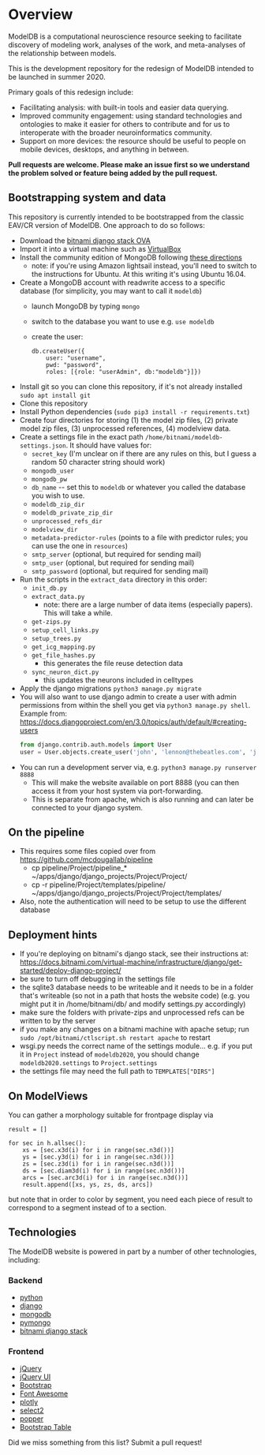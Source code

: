 # Overview

ModelDB is a computational neuroscience resource seeking to facilitate discovery of modeling work, analyses of the work, and meta-analyses of the relationship between models.

This is the development repository for the redesign of ModelDB intended to be launched in summer 2020.

Primary goals of this redesign include:

- Facilitating analysis: with built-in tools and easier data querying.
- Improved community engagement: using standard technologies and ontologies to make it easier for others to contribute and for us to interoperate with the broader neuroinformatics community.
- Support on more devices: the resource should be useful to people on mobile devices, desktops, and anything in between.

**Pull requests are welcome. Please make an issue first so we understand the problem solved or feature being added by the pull request.**

## Bootstrapping system and data
This repository is currently intended to be bootstrapped from the classic EAV/CR version of ModelDB. One approach to do so follows:

- Download the [bitnami django stack OVA][1]
- Import it into a virtual machine such as [VirtualBox][2]
- Install the community edition of MongoDB following [these directions][3]
  - note: if you're using Amazon lightsail instead, you'll need to switch to the instructions for Ubuntu. At this writing it's using Ubuntu 16.04.
- Create a MongoDB account with readwrite access to a specific database (for simplicity, you may want to call it `modeldb`)
  - launch MongoDB by typing `mongo`
  - switch to the database you want to use e.g. `use modeldb`
  - create the user:
  
        db.createUser({
            user: "username",
            pwd: "password",
            roles: [{role: "userAdmin", db:"modeldb"}]})
            
- Install git so you can clone this repository, if it's not already installed `sudo apt install git`
- Clone this repository
- Install Python dependencies (`sudo pip3 install -r requirements.txt`)
- Create four directories for storing (1) the model zip files, (2) private model zip files, (3) unprocessed references, (4) modelview data.
- Create a settings file in the exact path `/home/bitnami/modeldb-settings.json`. It should have values for:
  - `secret_key` (I'm unclear on if there are any rules on this, but I guess a random 50 character string should work)
  - `mongodb_user`
  - `mongodb_pw`
  - `db_name` -- set this to `modeldb` or whatever you called the database you wish to use.
  - `modeldb_zip_dir` 
  - `modeldb_private_zip_dir`
  - `unprocessed_refs_dir`
  - `modelview_dir`
  - `metadata-predictor-rules` (points to a file with predictor rules; you can use the one in `resources`)
  - `smtp_server` (optional, but required for sending mail)
  - `smtp_user` (optional, but required for sending mail)
  - `smtp_password` (optional, but required for sending mail)
- Run the scripts in the `extract_data` directory in this order:
  - `init_db.py`
  - `extract_data.py`
    - note: there are a large number of data items (especially papers). This will take a while.
  - `get-zips.py`
  - `setup_cell_links.py`
  - `setup_trees.py`
  - `get_icg_mapping.py`
  - `get_file_hashes.py`
    - this generates the file reuse detection data
  - `sync_neuron_dict.py`
    - this updates the neurons included in celltypes
- Apply the django migrations
  `python3 manage.py migrate`
- You will also want to use django admin to create a user with admin permissions from within the
  shell you get via `python3 manage.py shell`.
  Example from: https://docs.djangoproject.com/en/3.0/topics/auth/default/#creating-users
  ```python
  from django.contrib.auth.models import User
  user = User.objects.create_user('john', 'lennon@thebeatles.com', 'johnpassword')
  ```
- You can run a development server via, e.g. `python3 manage.py runserver 8888`
  - This will make the website available on port 8888 (you can then access it from your host system via port-forwarding.
  - This is separate from apache, which is also running and can later be connected to your django system.

## On the pipeline
- This requires some files copied over from https://github.com/mcdougallab/pipeline
  - cp pipeline/Project/pipeline_* ~/apps/django/django_projects/Project/Project/
  - cp -r pipeline/Project/templates/pipeline/ ~/apps/django/django_projects/Project/Project/templates/
- Also, note the authentication will need to be setup to use the different database

## Deployment hints
- If you're deploying on bitnami's django stack, see their instructions at: https://docs.bitnami.com/virtual-machine/infrastructure/django/get-started/deploy-django-project/
- be sure to turn off debugging in the settings file
- the sqlite3 database needs to be writeable and it needs to be in a folder that's writeable (so not in a path that hosts the website code)
  (e.g. you might put it in /home/bitnami/db/ and modify settings.py accordingly)
- make sure the folders with private-zips and unprocessed refs can be written to by the server
- if you make any changes on a bitnami machine with apache setup; run `sudo /opt/bitnami/ctlscript.sh restart apache` to restart
- wsgi.py needs the correct name of the settings module... e.g. if you put it in `Project` instead of `modeldb2020`, you should
  change `modeldb2020.settings` to `Project.settings`
 - the settings file may need the full path to `TEMPLATES["DIRS"]`

## On ModelViews

You can gather a morphology suitable for frontpage display via

    result = []

    for sec in h.allsec():
        xs = [sec.x3d(i) for i in range(sec.n3d())]
        ys = [sec.y3d(i) for i in range(sec.n3d())]
        zs = [sec.z3d(i) for i in range(sec.n3d())]
        ds = [sec.diam3d(i) for i in range(sec.n3d())]
        arcs = [sec.arc3d(i) for i in range(sec.n3d())]
        result.append([xs, ys, zs, ds, arcs])

but note that in order to color by segment, you need each piece of result to correspond
to a segment instead of to a section.

## Technologies

The ModelDB website is powered in part by a number of other technologies, including:

### Backend
- [python](https://python.org)
- [django](https://www.djangoproject.com/)
- [mongodb](https://mongodb.com)
- [pymongo](https://pypi.org/project/pymongo/)
- [bitnami django stack][1]

### Frontend
- [jQuery](https://jquery.com)
- [jQuery UI](https://jqueryui.com/)
- [Bootstrap](https://getbootstrap.com/)
- [Font Awesome](https://fontawesome.com)
- [plotly](https://plotly.com)
- [select2](https://select2.org/)
- [popper](https://popper.js.org)
- [Bootstrap Table](https://bootstrap-table.com/)

Did we miss something from this list? Submit a pull request!

[1]: https://bitnami.com/stack/django/virtual-machine "Bitnami django OVA"
[2]: https://www.virtualbox.org/ "VirtualBox"
[3]: https://docs.mongodb.com/manual/tutorial/install-mongodb-on-debian/ "MongoDB installation guide"
